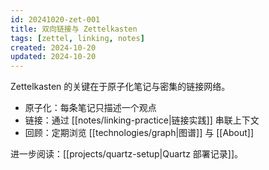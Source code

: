 ```yaml
---
id: 20241020-zet-001
title: 双向链接与 Zettelkasten
tags: [zettel, linking, notes]
created: 2024-10-20
updated: 2024-10-20
---
```


Zettelkasten 的关键在于原子化笔记与密集的链接网络。

- 原子化：每条笔记只描述一个观点
- 链接：通过 [[notes/linking-practice|链接实践]] 串联上下文
- 回顾：定期浏览 [[technologies/graph|图谱]] 与 [[About]]

进一步阅读：[[projects/quartz-setup|Quartz 部署记录]]。
